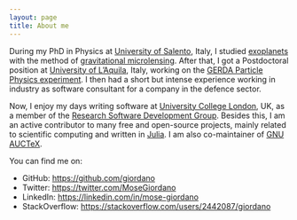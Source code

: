 ```yaml
---
layout: page
title: About me
---
```


During my PhD in Physics at [University of Salento](https://www.unisalento.it/),
Italy, I studied [exoplanets](https://en.wikipedia.org/wiki/Exoplanet) with the
method of [gravitational
microlensing](https://en.wikipedia.org/wiki/Gravitational_microlensing).  After
that, I got a Postdoctoral position at [University of
L’Aquila](https://en.wikipedia.org/wiki/University_of_L%27Aquila), Italy,
working on the [GERDA Particle Physics
experiment](https://en.wikipedia.org/wiki/Germanium_Detector_Array). I then had
a short but intense experience working in industry as software consultant for a
company in the defence sector.

Now, I enjoy my days writing software at [University College
London](https://www.ucl.ac.uk), UK, as a member of the [Research Software
Development
Group](https://www.ucl.ac.uk/isd/services/research-it/research-software).
Besides this, I am an active contributor to many free and open-source projects,
mainly related to scientific computing and written in
[Julia](https://julialang.org/).  I am also co-maintainer of [GNU
AUCTeX](https://www.gnu.org/software/auctex/).

You can find me on:

* GitHub: https://github.com/giordano
* Twitter: https://twitter.com/MoseGiordano
* LinkedIn: https://linkedin.com/in/mose-giordano
* StackOverflow: https://stackoverflow.com/users/2442087/giordano

